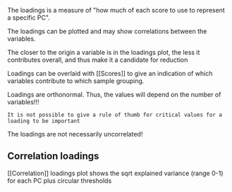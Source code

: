 The loadings is a measure of "how much of each score to use to represent a specific PC".

The loadings can be plotted and may show correlations between the variables.


The closer to the origin a variable is in the loadings plot, the less it contributes overall, and thus make it a candidate for reduction

Loadings can be overlaid with [[Scores]] to give an indication of which variables contribute to which sample grouping.

Loadings are orthonormal. Thus, the values will depend on the number of variables!!!

	It is not possible to give a rule of thumb for critical values for a 
    loading to be important


The loadings are not necessarily uncorrelated!


## Correlation loadings
[[Correlation]] loadings plot shows the sqrt explained variance (range 0-1) for each PC plus circular thresholds 
